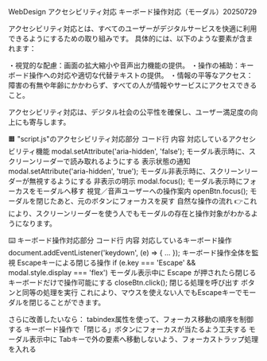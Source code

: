 WebDesign アクセシビリティ対応 キーボード操作対応（モーダル）20250729

アクセシビリティ対応とは、すべてのユーザーがデジタルサービスを快適に利用できるようにするための取り組みです。 
具体的には、以下のような要素が含まれます：

・視覚的な配慮：画面の拡大縮小や音声出力機能の提供。 
・操作の補助：キーボード操作への対応や適切な代替テキストの提供。 
・情報の平等なアクセス：障害の有無や年齢にかかわらず、すべての人が情報やサービスにアクセスできること。 

アクセシビリティ対応は、デジタル社会の公平性を確保し、ユーザー満足度の向上にも寄与します。 


🟧 "script.js"のアクセシビリティ対応部分
コード行	                                    内容	                                            対応しているアクセシビリティ機能
modal.setAttribute('aria-hidden', 'false');	モーダル表示時に、スクリーンリーダーで読み取れるようにする	表示状態の通知
modal.setAttribute('aria-hidden', 'true');	モーダル非表示時に、スクリーンリーダーが無視するようにする	非表示の明示
modal.focus();	                            モーダル表示時にフォーカスをモーダルへ移す	               視覚／音声ユーザーへの操作案内
openBtn.focus();	                        モーダルを閉じたあと、元のボタンにフォーカスを戻す	        自然な操作の流れ
👉これにより、スクリーンリーダーを使う人でもモーダルの存在と操作対象がわかるようになります。

⌨️ キーボード操作対応部分
コード行	                                                    内容	                                対応しているキーボード操作
document.addEventListener('keydown', (e) => { ... });	    キーボード操作全体を監視	                Escapeキーによる閉じる操作
if (e.key === 'Escape' && modal.style.display === 'flex')	モーダル表示中に Escape が押されたら閉じる	 キーボードだけで操作可能にする
closeBtn.click();	                                        閉じる処理を呼び出す	                    ボタンと同等の処理を実行
これにより、マウスを使えない人でもEscapeキーでモーダルを閉じることができます。

さらに改善したいなら：
tabindex属性を使って、フォーカス移動の順序を制御する
キーボード操作で「閉じる」ボタンにフォーカスが当たるよう工夫する
モーダル表示中に Tabキーで外の要素へ移動しないよう、フォーカストラップ処理を入れる